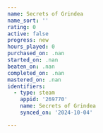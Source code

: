 ```yaml
---
name: Secrets of Grindea
name_sort: ''
rating: 0
active: false
progress: new
hours_played: 0
purchased_on: .nan
started_on: .nan
beaten_on: .nan
completed_on: .nan
mastered_on: .nan
identifiers:
  - type: steam
    appid: '269770'
    name: Secrets of Grindea
    synced_on: '2024-10-04'

---
```

